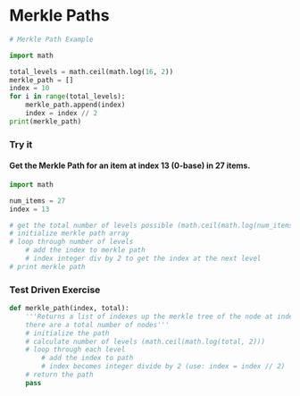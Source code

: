 
# Merkle Paths


```python
# Merkle Path Example

import math

total_levels = math.ceil(math.log(16, 2))
merkle_path = []
index = 10
for i in range(total_levels):
    merkle_path.append(index)
    index = index // 2
print(merkle_path)
```

### Try it

#### Get the Merkle Path for an item at index 13 (0-base) in 27 items.


```python
import math

num_items = 27
index = 13

# get the total number of levels possible (math.ceil(math.log(num_items, 2)))
# initialize merkle path array
# loop through number of levels
    # add the index to merkle path
    # index integer div by 2 to get the index at the next level
# print merkle path
```

### Test Driven Exercise


```python
def merkle_path(index, total):
    '''Returns a list of indexes up the merkle tree of the node at index if
    there are a total number of nodes'''
    # initialize the path
    # calculate number of levels (math.ceil(math.log(total, 2)))
    # loop through each level
        # add the index to path
        # index becomes integer divide by 2 (use: index = index // 2)
    # return the path
    pass
```
